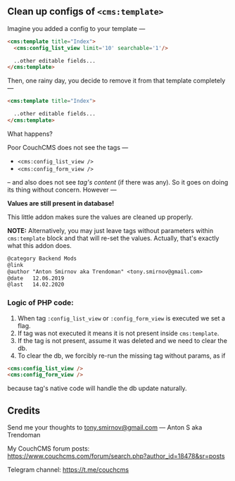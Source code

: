 ## Clean up configs of `<cms:template>`

Imagine you added a config to your template &mdash;
```html
<cms:template title="Index">
  <cms:config_list_view limit='10' searchable='1'/>

  ..other editable fields...
</cms:template>
```
Then, one rainy day, you decide to remove it from that template completely &mdash;
```html
<cms:template title="Index">

  ..other editable fields...
</cms:template>
```

What happens?

Poor CouchCMS does not see the tags &mdash;
- `<cms:config_list_view />`
- `<cms:config_form_view />`

&ndash; and also does not see *tag's content* (if there was any). So it goes on doing its thing without concern. However &mdash;

**Values are still present in database!**

This little addon makes sure the values are cleaned up properly.

**NOTE:** Alternatively, you may just leave tags without parameters within `cms:template` block and that will re-set the values. Actually, that's exactly what this addon does.

```txt
@category Backend Mods
@link
@author "Anton Smirnov aka Trendoman" <tony.smirnov@gmail.com>
@date   12.06.2019
@last   14.02.2020
```

### Logic of PHP code:

1. When tag `:config_list_view` or `:config_form_view` is executed we set a flag.
2. If tag was not executed it means it is not present inside `cms:template`.
3. If the tag is not present, assume it was deleted and we need to clear the db.
4. To clear the db, we forcibly re-run the missing tag without params, as if
```html
<cms:config_list_view />
<cms:config_form_view />
```
because tag's native code will handle the db update naturally.

## Credits

Send me your thoughts to <tony.smirnov@gmail.com> &mdash; Anton S aka Trendoman

My CouchCMS forum posts: https://www.couchcms.com/forum/search.php?author_id=18478&sr=posts

Telegram channel: https://t.me/couchcms
